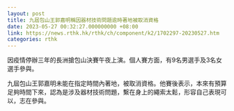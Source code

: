 ```yaml
---
layout: post
title: 九屆包山王郭嘉明稱因器材技術問題逾時著地被取消資格
date: 2023-05-27 00:32:27.000000000 +08:00
link: https://news.rthk.hk/rthk/ch/component/k2/1702297-20230527.htm
categories: rthk
---
```


因疫情停辦三年的長洲搶包山決賽午夜上演。個人賽方面，有9名男選手及3名女選手參與。

九屆包山王郭嘉明未能在指定時間內著地，被取消資格。他賽後表示，本來有預算足夠時間下來，認為是涉及器材技術問題，繫在身上的繩索太鬆，形容自己表現可以，志在參與。
